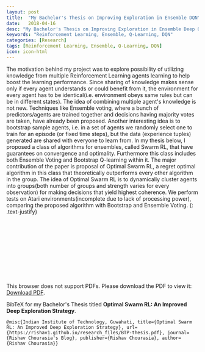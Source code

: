 ```yaml
---
layout: post
title:  "My Bachelor's Thesis on Improving Exploration in Ensemble DQN"
date:   2018-04-16
desc: "My Bachelor's Thesis on Improving Exploration in Ensemble Deep Q-Learning Networks"
keywords: "Reinforcement Learning, Ensemble, Q-Learning, DQN"
categories: [Research]
tags: [Reinforcement Learning, Ensemble, Q-Learning, DQN]
icon: icon-html
---
```


The motivation behind my project was to explore possibility of utilizing knowledge from multiple Reinforcement Learning agents learning to help boost the learning performance. Since sharing of knowledge makes sense only if every agent understands or could benefit from it, the environment for every agent has to be identical(i.e. environment obeys same rules but can be in different states). The idea of combining multiple agent's knowledge is not new. Techniques like Ensemble voting, where a bunch of predictors/agents are trained together and decisions having majority votes are taken, have already been proposed. Another interesting idea is to bootstrap sample agents, i.e. in a set of agents we randomly select one to train for an episode (or fixed time steps), but the data (experience tuples) generated are shared with everyone to learn from. In my thesis below, I proposed a class of algorithms for ensembles, called Swarm RL, that have guarantees on convergence and optimality. Furthermore this class includes both Ensemble Voting and Bootstrap Q-learning within it. The major contribution of the paper is proposal of Optimal Swarm RL, a regret optimal algorithm in this class that theoretically outperforms every other algorithm in the group. The idea of Optimal Swarm RL is to dynamically cluster agents into groups(both number of groups and strength varies for every observation) for making decisions that yield highest coherence. We perform tests on Atari environments(incomplete due to lack of processing power), comparing the proposed algorithm with Bootstrap and Ensemble Voting.
{: .text-justify}

<!-- In my opinion, such techniques are passive in the sense that the group does not directly influence the action choice of it's agents. The group only indirectly affects the learning curve by providing broad learning samples in case of Bootstrap or statistically better samples in case of Ensemble Voting. In order to create methods for active influence on the agents due to the group, I needed to dive into the core of most RL algorithms, i.e. the Bellman Operator and tamper with it. A (very interesting paper)[https://arxiv.org/pdf/1512.04860.pdf] educated me that Bellman operator can be subtly modified in ways that don't affect the optimal convergence yet achieves interesting results.
{: .text-justify} -->


<object data="/research_files/BTP-thesis.pdf" type="application/pdf" style="width:100%" height="700px">
    <embed src="/research_files/BTP-thesis.pdf">
        <p>This browser does not support PDFs. Please download the PDF to view it: <a href="/research_files/BTP-thesis.pdf">Download PDF</a>.</p>
    </embed>
</object>

BibTeX for my Bachelor's Thesis titled __Optimal Swarm RL: An Improved Deep Exploration Strategy__.
```
@misc{Indian Institute of Technology, Guwahati, title={Optimal Swarm RL: An Improved Deep Exploration Strategy}, url={https://rishav1.github.io/research_files/BTP-thesis.pdf}, journal={Rishav Chourasia's Blog}, publisher={Rishav Chourasia}, author={Rishav Chourasia}}
```
